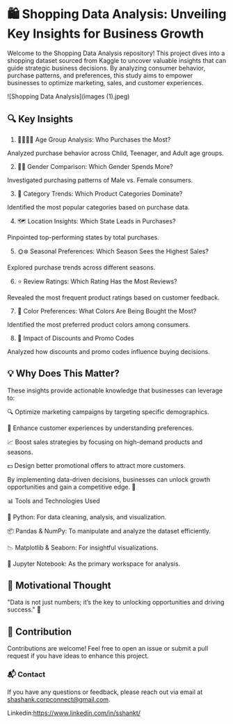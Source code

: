 # 🛍️ Shopping Data Analysis: Unveiling Key Insights for Business Growth

Welcome to the Shopping Data Analysis repository! This project dives into a shopping dataset sourced from Kaggle to uncover valuable insights that can guide strategic business decisions. By analyzing consumer behavior, purchase patterns, and preferences, this study aims to empower businesses to optimize marketing, sales, and customer experiences.

![Shopping Data Analysis](images (1).jpeg)


## 🔍 Key Insights

1. 👶👦👩‍🦳 Age Group Analysis: Who Purchases the Most?

Analyzed purchase behavior across Child, Teenager, and Adult age groups.

2. 👨👩 Gender Comparison: Which Gender Spends More?

Investigated purchasing patterns of Male vs. Female consumers.

3. 🛒 Category Trends: Which Product Categories Dominate?

Identified the most popular categories based on purchase data.

4. 🗺️ Location Insights: Which State Leads in Purchases?

Pinpointed top-performing states by total purchases.

5. 🌞❄️ Seasonal Preferences: Which Season Sees the Highest Sales?

Explored purchase trends across different seasons.

6. ⭐ Review Ratings: Which Rating Has the Most Reviews?

Revealed the most frequent product ratings based on customer feedback.

7. 🎨 Color Preferences: What Colors Are Being Bought the Most?

Identified the most preferred product colors among consumers.

8. 💸 Impact of Discounts and Promo Codes

Analyzed how discounts and promo codes influence buying decisions.

## 💡 Why Does This Matter?

These insights provide actionable knowledge that businesses can leverage to:

🔍 Optimize marketing campaigns by targeting specific demographics.

🎯 Enhance customer experiences by understanding preferences.

📈 Boost sales strategies by focusing on high-demand products and seasons.

💵 Design better promotional offers to attract more customers.

By implementing data-driven decisions, businesses can unlock growth opportunities and gain a competitive edge. 🚀

📊 Tools and Technologies Used

🐍 Python: For data cleaning, analysis, and visualization.

📦 Pandas & NumPy: To manipulate and analyze the dataset efficiently.

📉 Matplotlib & Seaborn: For insightful visualizations.

📝 Jupyter Notebook: As the primary workspace for analysis.

## 🔑 Motivational Thought

"Data is not just numbers; it’s the key to unlocking opportunities and driving success." 🌟


## 🤝 Contribution

Contributions are welcome! Feel free to open an issue or submit a pull request if you have ideas to enhance this project.

### 📬 Contact

If you have any questions or feedback, please reach out via email at shashank.corpconnect@gmail.com.

Linkedin:https://www.linkedin.com/in/sshankt/
